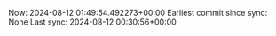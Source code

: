 Now: 2024-08-12 01:49:54.492273+00:00 Earliest commit since sync: None Last sync: 2024-08-12 00:30:56+00:00
